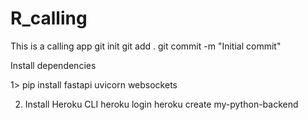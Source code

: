 # R_calling
 This is a calling app 
git init
git add .
git commit -m "Initial commit"


 Install dependencies
 
1> pip install fastapi uvicorn websockets

2. Install Heroku CLI
    heroku login
    heroku create my-python-backend


